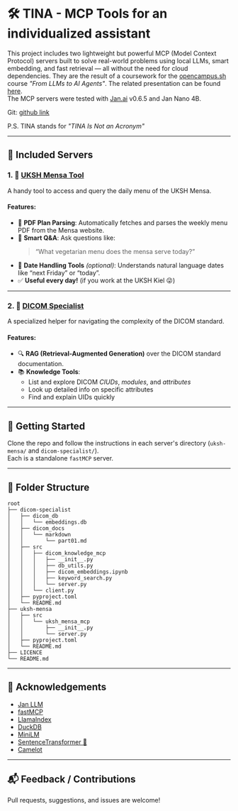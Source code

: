 # 🛠️ TINA - MCP Tools for an individualized assistant

This project includes two lightweight but powerful MCP (Model Context Protocol) servers built to solve real-world problems using local LLMs, smart embedding, and fast retrieval — all without the need for cloud dependencies. They are the result of a coursework for the [opencampus.sh](https://edu.opencampus.sh/) course *"From LLMs to AI Agents"*.
The related presentation can be found [here](LLM_Course_TINA.pdf).    
The MCP servers were tested with [Jan.ai](https://jan.ai/) v0.6.5 and Jan Nano 4B.

Git: [github link](https://github.com/kamisoel/tina_mcp_tools)

P.S. TINA stands for *"TINA Is Not an Acronym"*  

---

## 🔧 Included Servers

### 1. 🥗 [UKSH Mensa Tool](uksh-mensa)

A handy tool to access and query the daily menu of the UKSH Mensa.

#### Features:
- 📄 **PDF Plan Parsing**: Automatically fetches and parses the weekly menu PDF from the Mensa website.
- 🤖 **Smart Q&A**: Ask questions like:  
  > “What vegetarian menu does the mensa serve today?”
- 📅 **Date Handling Tools** *(optional)*: Understands natural language dates like “next Friday” or “today”.
- ✅ **Useful every day!** (if you work at the UKSH Kiel 😜)

---

### 2. 🧠 [DICOM Specialist](dicom-specialist)

A specialized helper for navigating the complexity of the DICOM standard.

#### Features:
- 🔍 **RAG (Retrieval-Augmented Generation)** over the DICOM standard documentation.
- 📚 **Knowledge Tools**:
  - List and explore DICOM *CIUDs*, *modules*, and *attributes*
  - Look up detailed info on specific attributes
  - Find and explain UIDs quickly

---

## 🚀 Getting Started

Clone the repo and follow the instructions in each server's directory (`uksh-mensa/` and `dicom-specialist/`).  
Each is a standalone `fastMCP` server.

---

## 📂 Folder Structure
```
root
├── dicom-specialist
│   ├── dicom_db
│   │   └── embeddings.db
│   ├── dicom_docs
│   │   └── markdown
│   │       └── part01.md
│   ├── src
│   │   ├── dicom_knowledge_mcp
│   │   │   ├── __init__.py
│   │   │   ├── db_utils.py
│   │   │   ├── dicom_embeddings.ipynb
│   │   │   ├── keyword_search.py
│   │   │   └── server.py
│   │   └── client.py
│   ├── pyproject.toml
│   └── README.md
├── uksh-mensa
│   ├── src
│   │   └── uksh_mensa_mcp
│   │       ├── __init__.py
│   │       └── server.py
│   ├── pyproject.toml
│   └── README.md
├── LICENCE
└── README.md
```

---

## 🙌 Acknowledgements

- [Jan LLM](https://github.com/janhq/jan)
- [fastMCP](https://github.com/grobian/fastmcp)
- [LlamaIndex](https://github.com/jerryjliu/llama_index)
- [DuckDB](https://duckdb.org)
- [MiniLM](https://huggingface.co/sentence-transformers/all-MiniLM-L6-v2)
- [SentenceTransformer 🤗](https://huggingface.co/sentence-transformers)
- [Camelot](https://camelot-py.readthedocs.io)

---

## 📬 Feedback / Contributions

Pull requests, suggestions, and issues are welcome!
